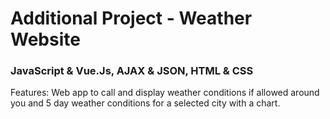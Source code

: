 # Additional Project - Weather Website

### JavaScript & Vue.Js, AJAX & JSON, HTML & CSS 
Features: Web app to call and display weather conditions if allowed around you and 5 day weather conditions for a selected city with a chart.
